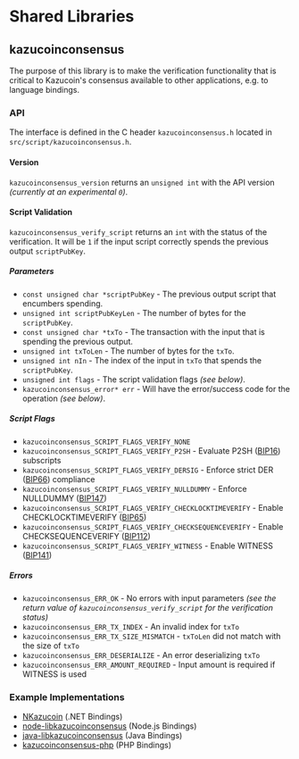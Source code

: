 Shared Libraries
================

## kazucoinconsensus

The purpose of this library is to make the verification functionality that is critical to Kazucoin's consensus available to other applications, e.g. to language bindings.

### API

The interface is defined in the C header `kazucoinconsensus.h` located in  `src/script/kazucoinconsensus.h`.

#### Version

`kazucoinconsensus_version` returns an `unsigned int` with the API version *(currently at an experimental `0`)*.

#### Script Validation

`kazucoinconsensus_verify_script` returns an `int` with the status of the verification. It will be `1` if the input script correctly spends the previous output `scriptPubKey`.

##### Parameters
- `const unsigned char *scriptPubKey` - The previous output script that encumbers spending.
- `unsigned int scriptPubKeyLen` - The number of bytes for the `scriptPubKey`.
- `const unsigned char *txTo` - The transaction with the input that is spending the previous output.
- `unsigned int txToLen` - The number of bytes for the `txTo`.
- `unsigned int nIn` - The index of the input in `txTo` that spends the `scriptPubKey`.
- `unsigned int flags` - The script validation flags *(see below)*.
- `kazucoinconsensus_error* err` - Will have the error/success code for the operation *(see below)*.

##### Script Flags
- `kazucoinconsensus_SCRIPT_FLAGS_VERIFY_NONE`
- `kazucoinconsensus_SCRIPT_FLAGS_VERIFY_P2SH` - Evaluate P2SH ([BIP16](https://github.com/kazucoin/bips/blob/master/bip-0016.mediawiki)) subscripts
- `kazucoinconsensus_SCRIPT_FLAGS_VERIFY_DERSIG` - Enforce strict DER ([BIP66](https://github.com/kazucoin/bips/blob/master/bip-0066.mediawiki)) compliance
- `kazucoinconsensus_SCRIPT_FLAGS_VERIFY_NULLDUMMY` - Enforce NULLDUMMY ([BIP147](https://github.com/kazucoin/bips/blob/master/bip-0147.mediawiki))
- `kazucoinconsensus_SCRIPT_FLAGS_VERIFY_CHECKLOCKTIMEVERIFY` - Enable CHECKLOCKTIMEVERIFY ([BIP65](https://github.com/kazucoin/bips/blob/master/bip-0065.mediawiki))
- `kazucoinconsensus_SCRIPT_FLAGS_VERIFY_CHECKSEQUENCEVERIFY` - Enable CHECKSEQUENCEVERIFY ([BIP112](https://github.com/kazucoin/bips/blob/master/bip-0112.mediawiki))
- `kazucoinconsensus_SCRIPT_FLAGS_VERIFY_WITNESS` - Enable WITNESS ([BIP141](https://github.com/kazucoin/bips/blob/master/bip-0141.mediawiki))

##### Errors
- `kazucoinconsensus_ERR_OK` - No errors with input parameters *(see the return value of `kazucoinconsensus_verify_script` for the verification status)*
- `kazucoinconsensus_ERR_TX_INDEX` - An invalid index for `txTo`
- `kazucoinconsensus_ERR_TX_SIZE_MISMATCH` - `txToLen` did not match with the size of `txTo`
- `kazucoinconsensus_ERR_DESERIALIZE` - An error deserializing `txTo`
- `kazucoinconsensus_ERR_AMOUNT_REQUIRED` - Input amount is required if WITNESS is used

### Example Implementations
- [NKazucoin](https://github.com/NicolasDorier/NKazucoin/blob/master/NKazucoin/Script.cs#L814) (.NET Bindings)
- [node-libkazucoinconsensus](https://github.com/bitpay/node-libkazucoinconsensus) (Node.js Bindings)
- [java-libkazucoinconsensus](https://github.com/dexX7/java-libkazucoinconsensus) (Java Bindings)
- [kazucoinconsensus-php](https://github.com/Bit-Wasp/kazucoinconsensus-php) (PHP Bindings)
